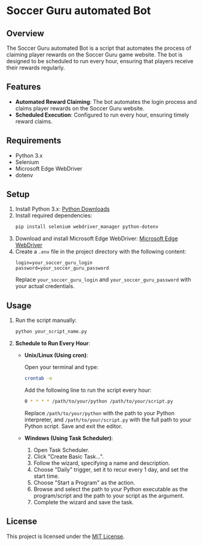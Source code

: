 # Soccer Guru automated Bot

## Overview
The Soccer Guru automated Bot is a script that automates the process of claiming player rewards on the Soccer Guru game website. The bot is designed to be scheduled to run every hour, ensuring that players receive their rewards regularly.

## Features
- **Automated Reward Claiming**: The bot automates the login process and claims player rewards on the Soccer Guru website.
- **Scheduled Execution**: Configured to run every hour, ensuring timely reward claims.

## Requirements
- Python 3.x
- Selenium
- Microsoft Edge WebDriver
- dotenv

## Setup
1. Install Python 3.x: [Python Downloads](https://www.python.org/downloads/)
2. Install required dependencies:
    ```bash
    pip install selenium webdriver_manager python-dotenv
    ```
3. Download and install Microsoft Edge WebDriver: [Microsoft Edge WebDriver](https://developer.microsoft.com/en-us/microsoft-edge/tools/webdriver/)
4. Create a `.env` file in the project directory with the following content:
    ```env
    login=your_soccer_guru_login
    password=your_soccer_guru_password
    ```
    Replace `your_soccer_guru_login` and `your_soccer_guru_password` with your actual credentials.

## Usage
1. Run the script manually:
    ```bash
    python your_script_name.py
    ```
2. **Schedule to Run Every Hour**:

    - **Unix/Linux (Using cron)**:
    
        Open your terminal and type:
        ```bash
        crontab -e
        ```
        Add the following line to run the script every hour:
        ```bash
        0 * * * * /path/to/your/python /path/to/your/script.py
        ```
        Replace `/path/to/your/python` with the path to your Python interpreter, and `/path/to/your/script.py` with the full path to your Python script. Save and exit the editor.

    - **Windows (Using Task Scheduler)**:

        1. Open Task Scheduler.
        2. Click "Create Basic Task...".
        3. Follow the wizard, specifying a name and description.
        4. Choose "Daily" trigger, set it to recur every 1 day, and set the start time.
        5. Choose "Start a Program" as the action.
        6. Browse and select the path to your Python executable as the program/script and the path to your script as the argument.
        7. Complete the wizard and save the task.


## License
This project is licensed under the [MIT License](LICENSE).
